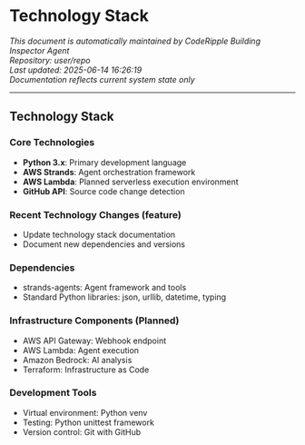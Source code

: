 # Technology Stack

*This document is automatically maintained by CodeRipple Building Inspector Agent*  
*Repository: user/repo*  
*Last updated: 2025-06-14 16:26:19*  
*Documentation reflects current system state only*

---

## Technology Stack

### Core Technologies
- **Python 3.x**: Primary development language
- **AWS Strands**: Agent orchestration framework
- **AWS Lambda**: Planned serverless execution environment
- **GitHub API**: Source code change detection

### Recent Technology Changes (feature)
- Update technology stack documentation
- Document new dependencies and versions

### Dependencies
- strands-agents: Agent framework and tools
- Standard Python libraries: json, urllib, datetime, typing

### Infrastructure Components (Planned)
- AWS API Gateway: Webhook endpoint
- AWS Lambda: Agent execution
- Amazon Bedrock: AI analysis
- Terraform: Infrastructure as Code

### Development Tools
- Virtual environment: Python venv
- Testing: Python unittest framework
- Version control: Git with GitHub

